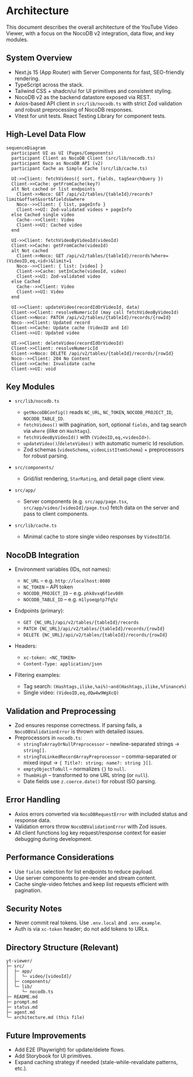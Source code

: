 # Architecture

This document describes the overall architecture of the YouTube Video Viewer, with a focus on the NocoDB v2 integration, data flow, and key modules.

## System Overview

- Next.js 15 (App Router) with Server Components for fast, SEO-friendly rendering.
- TypeScript across the stack.
- Tailwind CSS + shadcn/ui for UI primitives and consistent styling.
- NocoDB v2 as the backend datastore exposed via REST.
- Axios-based API client in `src/lib/nocodb.ts` with strict Zod validation and robust preprocessing of NocoDB responses.
- Vitest for unit tests. React Testing Library for component tests.

## High-Level Data Flow

```mermaid
sequenceDiagram
  participant UI as UI (Pages/Components)
  participant Client as NocoDB Client (src/lib/nocodb.ts)
  participant Noco as NocoDB API (v2)
  participant Cache as Simple Cache (src/lib/cache.ts)

  UI->>Client: fetchVideos({ sort, fields, tagSearchQuery })
  Client->>Cache: getFromCache(key?)
  alt Not cached or list endpoints
    Client->>Noco: GET /api/v2/tables/{tableId}/records?limit&offset&sort&fields&where
    Noco-->>Client: { list, pageInfo }
    Client->>UI: Zod-validated videos + pageInfo
  else Cached single video
    Cache-->>Client: Video
    Client->>UI: Cached video
  end

  UI->>Client: fetchVideoByVideoId(videoId)
  Client->>Cache: getFromCache(videoId)
  alt Not cached
    Client->>Noco: GET /api/v2/tables/{tableId}/records?where=(VideoID,eq,<id>)&limit=1
    Noco-->>Client: { list: [video] }
    Client->>Cache: setInCache(videoId, video)
    Client->>UI: Zod-validated video
  else Cached
    Cache-->>Client: Video
    Client->>UI: Video
  end

  UI->>Client: updateVideo(recordIdOrVideoId, data)
  Client->>Client: resolveNumericId (may call fetchVideoByVideoId)
  Client->>Noco: PATCH /api/v2/tables/{tableId}/records/{rowId}
  Noco-->>Client: Updated record
  Client->>Cache: Update cache (VideoID and Id)
  Client->>UI: Updated video

  UI->>Client: deleteVideo(recordIdOrVideoId)
  Client->>Client: resolveNumericId
  Client->>Noco: DELETE /api/v2/tables/{tableId}/records/{rowId}
  Noco-->>Client: 204 No Content
  Client->>Cache: Invalidate cache
  Client->>UI: void
```

## Key Modules

- `src/lib/nocodb.ts`
  - `getNocoDBConfig()` reads `NC_URL`, `NC_TOKEN`, `NOCODB_PROJECT_ID`, `NOCODB_TABLE_ID`.
  - `fetchVideos()` with pagination, sort, optional `fields`, and tag search via `where` (ilike on `Hashtags`).
  - `fetchVideoByVideoId()` with `(VideoID,eq,<videoId>)`.
  - `updateVideo()`/`deleteVideo()` with automatic numeric Id resolution.
  - Zod schemas (`videoSchema`, `videoListItemSchema`) + preprocessors for robust parsing.

- `src/components/`
  - Grid/list rendering, `StarRating`, and detail page client view.

- `src/app/`
  - Server components (e.g. `src/app/page.tsx`, `src/app/video/[videoId]/page.tsx`) fetch data on the server and pass to client components.

- `src/lib/cache.ts`
  - Minimal cache to store single video responses by `VideoID`/`Id`.

## NocoDB Integration

- Environment variables (IDs, not names):
  - `NC_URL` – e.g. `http://localhost:8080`
  - `NC_TOKEN` – API token
  - `NOCODB_PROJECT_ID` – e.g. `phk8vxq6f1ev08h`
  - `NOCODB_TABLE_ID` – e.g. `m1lyoeqptp7fq5z`

- Endpoints (primary):
  - `GET {NC_URL}/api/v2/tables/{tableId}/records`
  - `PATCH {NC_URL}/api/v2/tables/{tableId}/records/{rowId}`
  - `DELETE {NC_URL}/api/v2/tables/{tableId}/records/{rowId}`

- Headers:
  - `xc-token: <NC_TOKEN>`
  - `Content-Type: application/json`

- Filtering examples:
  - Tag search: `(Hashtags,ilike,%ai%)~and(Hashtags,ilike,%finance%)`
  - Single video: `(VideoID,eq,dQw4w9WgXcQ)`

## Validation and Preprocessing

- Zod ensures response correctness. If parsing fails, a `NocoDBValidationError` is thrown with detailed issues.
- Preprocessors in `nocodb.ts`:
  - `stringToArrayOrNullPreprocessor` – newline-separated strings -> `string[]`.
  - `stringToLinkedRecordArrayPreprocessor` – comma-separated or mixed input -> `{ Title?: string; name?: string }[]`.
  - `emptyObjectToNull` – normalizes `{}` to `null`.
  - `ThumbHigh` – transformed to one URL string (or `null`).
  - Date fields use `z.coerce.date()` for robust ISO parsing.

## Error Handling

- Axios errors converted via `NocoDBRequestError` with included status and response data.
- Validation errors throw `NocoDBValidationError` with Zod issues.
- All client functions log key request/response context for easier debugging during development.

## Performance Considerations

- Use `fields` selection for list endpoints to reduce payload.
- Use server components to pre-render and stream content.
- Cache single-video fetches and keep list requests efficient with pagination.

## Security Notes

- Never commit real tokens. Use `.env.local` and `.env.example`.
- Auth is via `xc-token` header; do not add tokens to URLs.

## Directory Structure (Relevant)

```
yt-viewer/
├─ src/
│  ├─ app/
│  │  └─ video/[videoId]/
│  ├─ components/
│  └─ lib/
│     └─ nocodb.ts
├─ README.md
├─ prompt.md
├─ status.md
├─ agent.md
└─ architecture.md (this file)
```

## Future Improvements

- Add E2E (Playwright) for update/delete flows.
- Add Storybook for UI primitives.
- Expand caching strategy if needed (stale-while-revalidate patterns, etc.).
